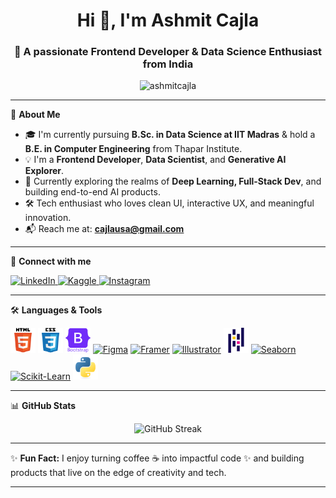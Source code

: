 <h1 align="center">Hi 👋, I'm Ashmit Cajla</h1>
<h3 align="center">🚀 A passionate Frontend Developer & Data Science Enthusiast from India</h3>

<p align="center">
  <img src="https://komarev.com/ghpvc/?username=ashmitcajla&label=Profile%20views&color=0e75b6&style=flat" alt="ashmitcajla" />
</p>

---

🎯 **About Me**

- 🎓 I'm currently pursuing **B.Sc. in Data Science at IIT Madras** & hold a **B.E. in Computer Engineering** from Thapar Institute.
- 💡 I'm a **Frontend Developer**, **Data Scientist**, and **Generative AI Explorer**.
- 🌱 Currently exploring the realms of **Deep Learning, Full-Stack Dev**, and building end-to-end AI products.
- 🛠️ Tech enthusiast who loves clean UI, interactive UX, and meaningful innovation.
- 📬 Reach me at: **cajlausa@gmail.com**

---

🔗 **Connect with me**

<p align="left">
  <a href="https://linkedin.com/in/ashmitcajla" target="_blank">
    <img src="https://raw.githubusercontent.com/rahuldkjain/github-profile-readme-generator/master/src/images/icons/Social/linked-in-alt.svg" alt="LinkedIn" height="30" width="40" />
  </a>
  <a href="https://kaggle.com/ashmitcajla" target="_blank">
    <img src="https://raw.githubusercontent.com/rahuldkjain/github-profile-readme-generator/master/src/images/icons/Social/kaggle.svg" alt="Kaggle" height="30" width="40" />
  </a>
  <a href="https://instagram.com/ashmitcajla" target="_blank">
    <img src="https://raw.githubusercontent.com/rahuldkjain/github-profile-readme-generator/master/src/images/icons/Social/instagram.svg" alt="Instagram" height="30" width="40" />
  </a>
</p>

---

🛠️ **Languages & Tools**

<p align="left">
  <a href="https://www.w3.org/html/" target="_blank"><img src="https://raw.githubusercontent.com/devicons/devicon/master/icons/html5/html5-original-wordmark.svg" alt="HTML5" width="40" height="40"/></a>
  <a href="https://www.w3schools.com/css/" target="_blank"><img src="https://raw.githubusercontent.com/devicons/devicon/master/icons/css3/css3-original-wordmark.svg" alt="CSS3" width="40" height="40"/></a>
  <a href="https://getbootstrap.com" target="_blank"><img src="https://raw.githubusercontent.com/devicons/devicon/master/icons/bootstrap/bootstrap-plain-wordmark.svg" alt="Bootstrap" width="40" height="40"/></a>
  <a href="https://www.figma.com/" target="_blank"><img src="https://www.vectorlogo.zone/logos/figma/figma-icon.svg" alt="Figma" width="40" height="40"/></a>
  <a href="https://www.framer.com/" target="_blank"><img src="https://www.vectorlogo.zone/logos/framer/framer-icon.svg" alt="Framer" width="40" height="40"/></a>
  <a href="https://www.adobe.com/in/products/illustrator.html" target="_blank"><img src="https://www.vectorlogo.zone/logos/adobe_illustrator/adobe_illustrator-icon.svg" alt="Illustrator" width="40" height="40"/></a>
  <a href="https://pandas.pydata.org/" target="_blank"><img src="https://raw.githubusercontent.com/devicons/devicon/master/icons/pandas/pandas-original.svg" alt="Pandas" width="40" height="40"/></a>
  <a href="https://seaborn.pydata.org/" target="_blank"><img src="https://seaborn.pydata.org/_images/logo-mark-lightbg.svg" alt="Seaborn" width="40" height="40"/></a>
  <a href="https://scikit-learn.org/" target="_blank"><img src="https://upload.wikimedia.org/wikipedia/commons/0/05/Scikit_learn_logo_small.svg" alt="Scikit-Learn" width="40" height="40"/></a>
  <a href="https://www.python.org/" target="_blank"><img src="https://raw.githubusercontent.com/devicons/devicon/master/icons/python/python-original.svg" alt="Python" width="40" height="40"/></a>
</p>

---

📊 **GitHub Stats**

<p align="center">
  <img src="https://github-readme-streak-stats.herokuapp.com/?user=ashmitcajla&theme=default" alt="GitHub Streak" />
</p>

---

✨ **Fun Fact:** I enjoy turning coffee ☕ into impactful code ✨ and building products that live on the edge of creativity and tech.

---
